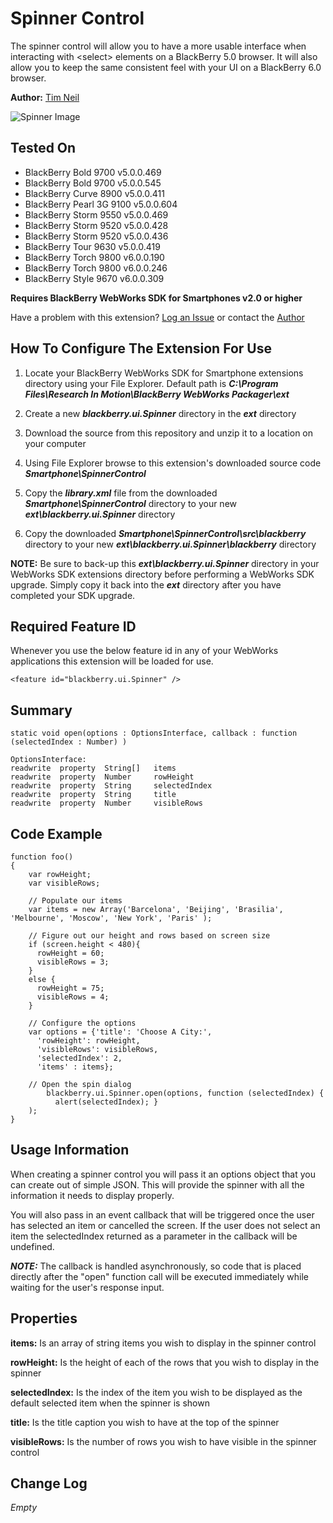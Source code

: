 # Spinner Control
The spinner control will allow you to have a more usable interface when interacting
with &lt;select&gt; elements on a BlackBerry 5.0 browser.  It will also allow you to keep 
the same consistent feel with your UI on a BlackBerry 6.0 browser.

**Author:** [Tim Neil](https://github.com/tneil)

![Spinner Image](https://github.com/blackberry/WebWorks-Community-APIs/raw/master/Smartphone/SpinnerControl/screenShot.png)

## Tested On

* BlackBerry Bold 9700 v5.0.0.469
* BlackBerry Bold 9700 v5.0.0.545
* BlackBerry Curve 8900 v5.0.0.411
* BlackBerry Pearl 3G 9100 v5.0.0.604
* BlackBerry Storm 9550 v5.0.0.469
* BlackBerry Storm 9520 v5.0.0.428
* BlackBerry Storm 9520 v5.0.0.436
* BlackBerry Tour 9630 v5.0.0.419
* BlackBerry Torch 9800 v6.0.0.190
* BlackBerry Torch 9800 v6.0.0.246
* BlackBerry Style 9670 v6.0.0.309

**Requires BlackBerry WebWorks SDK for Smartphones v2.0 or higher**

Have a problem with this extension?  [Log an Issue](https://github.com/blackberry/WebWorks-Community-APIs/issues) or contact the [Author](https://github.com/tneil)

## How To Configure The Extension For Use

1. Locate your BlackBerry WebWorks SDK for Smartphone extensions directory using your File Explorer.  Default path is _**C:\Program Files\Research In Motion\BlackBerry WebWorks Packager\ext**_

2. Create a new _**blackberry.ui.Spinner**_ directory in the _**ext**_ directory

3. Download the source from this repository and unzip it to a location on your computer

4. Using File Explorer browse to this extension's downloaded source code _**Smartphone\SpinnerControl**_

5. Copy the _**library.xml**_ file from the downloaded _**Smartphone\SpinnerControl**_ directory to your new _**ext\blackberry.ui.Spinner**_ directory

6. Copy the downloaded _**Smartphone\SpinnerControl\src\blackberry**_ directory to your new _**ext\blackberry.ui.Spinner\blackberry**_ directory

**NOTE:** Be sure to back-up this _**ext\blackberry.ui.Spinner**_ directory in your WebWorks SDK extensions directory before performing a WebWorks SDK upgrade. Simply copy it back into the _**ext**_ directory after you have completed your SDK upgrade.

## Required Feature ID
Whenever you use the below feature id in any of your WebWorks applications this extension will be loaded for use.

    <feature id="blackberry.ui.Spinner" />

## Summary

    static void open(options : OptionsInterface, callback : function (selectedIndex : Number) )

    OptionsInterface:
    readwrite  property  String[]   items
    readwrite  property  Number     rowHeight
    readwrite  property  String     selectedIndex
    readwrite  property  String     title
    readwrite  property  Number     visibleRows

## Code Example

    function foo()
    {
        var rowHeight;
        var visibleRows;

        // Populate our items
        var items = new Array('Barcelona', 'Beijing', 'Brasilia', 'Melbourne', 'Moscow', 'New York', 'Paris' );

        // Figure out our height and rows based on screen size
        if (screen.height < 480){
          rowHeight = 60;
          visibleRows = 3;
        }
        else {
          rowHeight = 75;
          visibleRows = 4;
        }

        // Configure the options 
        var options = {'title': 'Choose A City:',
          'rowHeight': rowHeight,
          'visibleRows': visibleRows,
          'selectedIndex': 2,
          'items' : items};

        // Open the spin dialog
            blackberry.ui.Spinner.open(options, function (selectedIndex) {
              alert(selectedIndex); }	  
        );	
    }

## Usage Information
When creating a spinner control you will pass it an options object that you can
create out of simple JSON.  This will provide the spinner with all the information it 
needs to display properly.

You will also pass in an event callback that will be triggered once the user has 
selected an item or cancelled the screen.  If the user does not select an item
the selectedIndex returned as a parameter in the callback will be undefined.

_**NOTE:**_ The callback is handled asynchronously, so code that is placed directly after
the "open" function call will be executed immediately while waiting for the user's 
response input.

## Properties
**items:**
Is an array of string items you wish to display in the spinner control

**rowHeight:**
Is the height of each of the rows that you wish to display in the spinner

**selectedIndex:**
Is the index of the item you wish to be displayed as the default selected 
item when the spinner is shown

**title:**
Is the title caption you wish to have at the top of the spinner

**visibleRows:**
Is the number of rows you wish to have visible in the spinner control

## Change Log
_Empty_
